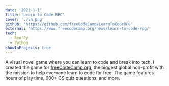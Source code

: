 ```yaml
---
date: '2022-1-1'
title: 'Learn to Code RPG'
cover: './vn.png'
github: 'https://github.com/freeCodeCamp/LearnToCodeRPG'
external: 'https://www.freecodecamp.org/news/learn-to-code-rpg/'
tech:
  - Ren'Py
  - Python
showInProjects: true
---
```


A visual novel game where you can learn to code and break into tech. I created the game for [freeCodeCamp.org](https://www.freecodecamp.org/), the biggest global non-profit with the mission to help everyone learn to code for free. The game features hours of play time, 600+ CS quiz questions, and more.